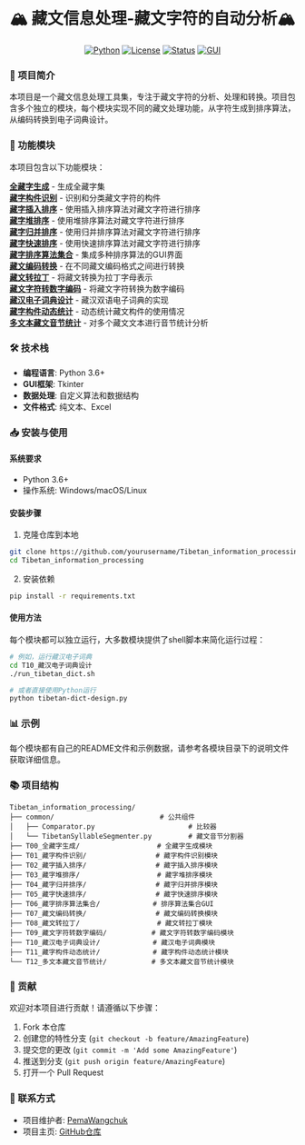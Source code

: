 <div align="center">

# 🏔️ 藏文信息处理-藏文字符的自动分析🏔️
[![Python](https://img.shields.io/badge/Python-3.6+-blue.svg)](https://www.python.org/)
[![License](https://img.shields.io/badge/License-MIT-green.svg)](https://opensource.org/licenses/MIT)
[![Status](https://img.shields.io/badge/Status-Active-success.svg)](https://github.com/)
[![GUI](https://img.shields.io/badge/GUI-Tkinter-orange.svg)](https://docs.python.org/3/library/tkinter.html)

</div>

### 📝 项目简介

本项目是一个藏文信息处理工具集，专注于藏文字符的分析、处理和转换。项目包含多个独立的模块，每个模块实现不同的藏文处理功能，从字符生成到排序算法，从编码转换到电子词典设计。

### 🚀 功能模块

本项目包含以下功能模块：

**[全藏字生成](https://github.com/bmwj/Tibetan_information_processing/tree/main/T00_%E5%85%A8%E8%97%8F%E5%AD%97%E7%94%9F%E6%88%90)** - 生成全藏字集 \
**[藏字构件识别](https://github.com/bmwj/Tibetan_information_processing/tree/main/T01_%E8%97%8F%E5%AD%97%E6%9E%84%E4%BB%B6%E8%AF%86%E5%88%AB)** - 识别和分类藏文字符的构件\
**[藏字插入排序](https://github.com/bmwj/Tibetan_information_processing/tree/main/T02_%E8%97%8F%E5%AD%97%E6%8F%92%E5%85%A5%E6%8E%92%E5%BA%8F)** - 使用插入排序算法对藏文字符进行排序\
**[藏字堆排序](https://github.com/bmwj/Tibetan_information_processing/tree/main/T03_%E8%97%8F%E5%AD%97%E5%A0%86%E6%8E%92%E5%BA%8F)** - 使用堆排序算法对藏文字符进行排序\
**[藏字归并排序](https://github.com/bmwj/Tibetan_information_processing/tree/main/T04_%E8%97%8F%E5%AD%97%E5%BD%92%E5%B9%B6%E6%8E%92%E5%BA%8F)** - 使用归并排序算法对藏文字符进行排序\
**[藏字快速排序](https://github.com/bmwj/Tibetan_information_processing/tree/main/T05_%E8%97%8F%E5%AD%97%E5%BF%AB%E9%80%9F%E6%8E%92%E5%BA%8F)** - 使用快速排序算法对藏文字符进行排序\
**[藏字排序算法集合](https://github.com/bmwj/Tibetan_information_processing/tree/main/T06_%E8%97%8F%E5%AD%97%E6%8E%92%E5%BA%8F%E7%AE%97%E6%B3%95%E9%9B%86%E5%90%88)** - 集成多种排序算法的GUI界面\
**[藏文编码转换](https://github.com/bmwj/Tibetan_information_processing/tree/main/T07_%E8%97%8F%E6%96%87%E7%BC%96%E7%A0%81%E8%BD%AC%E6%8D%A2)** - 在不同藏文编码格式之间进行转换\
**[藏文转拉丁](https://github.com/bmwj/Tibetan_information_processing/tree/main/T08_%E8%97%8F%E6%96%87%E8%BD%AC%E6%8B%89%E4%B8%81)** - 将藏文转换为拉丁字母表示\
**[藏文字符转数字编码](https://github.com/bmwj/Tibetan_information_processing/tree/main/T09_%E8%97%8F%E6%96%87%E5%AD%97%E7%AC%A6%E8%BD%AC%E6%95%B0%E5%AD%97%E7%BC%96%E7%A0%81)** - 将藏文字符转换为数字编码\
**[藏汉电子词典设计](https://github.com/bmwj/Tibetan_information_processing/tree/main/T10_%E8%97%8F%E6%B1%89%E7%94%B5%E5%AD%90%E8%AF%8D%E5%85%B8%E8%AE%BE%E8%AE%A1)** - 藏汉双语电子词典的实现\
**[藏字构件动态统计](https://github.com/bmwj/Tibetan_information_processing/tree/main/T11_%E8%97%8F%E5%AD%97%E6%9E%84%E4%BB%B6%E5%8A%A8%E6%80%81%E7%BB%9F%E8%AE%A1)** - 动态统计藏文构件的使用情况\
**[多文本藏文音节统计](https://github.com/bmwj/Tibetan_information_processing/tree/main/T12_%E5%A4%9A%E6%96%87%E6%9C%AC%E8%97%8F%E6%96%87%E9%9F%B3%E8%8A%82%E7%BB%9F%E8%AE%A1)** - 对多个藏文文本进行音节统计分析

### 🛠️ 技术栈

- **编程语言**: Python 3.6+
- **GUI框架**: Tkinter
- **数据处理**: 自定义算法和数据结构
- **文件格式**: 纯文本、Excel

### 📥 安装与使用

#### 系统要求
- Python 3.6+
- 操作系统: Windows/macOS/Linux

#### 安装步骤
1. 克隆仓库到本地
```bash
git clone https://github.com/yourusername/Tibetan_information_processing.git
cd Tibetan_information_processing
```

2. 安装依赖
```bash
pip install -r requirements.txt  
```

#### 使用方法
每个模块都可以独立运行，大多数模块提供了shell脚本来简化运行过程：

```bash
# 例如，运行藏汉电子词典
cd T10_藏汉电子词典设计
./run_tibetan_dict.sh

# 或者直接使用Python运行
python tibetan-dict-design.py
```

### 📊 示例

每个模块都有自己的README文件和示例数据，请参考各模块目录下的说明文件获取详细信息。

### 📚 项目结构

```
Tibetan_information_processing/
├── common/                          # 公共组件
│   ├── Comparator.py                       # 比较器
│   └── TibetanSyllableSegmenter.py         # 藏文音节分割器
├── T00_全藏字生成/                   # 全藏字生成模块
├── T01_藏字构件识别/                 # 藏字构件识别模块
├── T02_藏字插入排序/                 # 藏字插入排序模块
├── T03_藏字堆排序/                   # 藏字堆排序模块
├── T04_藏字归并排序/                 # 藏字归并排序模块
├── T05_藏字快速排序/                 # 藏字快速排序模块
├── T06_藏字排序算法集合/             # 排序算法集合GUI
├── T07_藏文编码转换/                 # 藏文编码转换模块
├── T08_藏文转拉丁/                   # 藏文转拉丁模块
├── T09_藏文字符转数字编码/           # 藏文字符转数字编码模块
├── T10_藏汉电子词典设计/             # 藏汉电子词典模块
├── T11_藏字构件动态统计/             # 藏字构件动态统计模块
└── T12_多文本藏文音节统计/           # 多文本藏文音节统计模块
```

### 🤝 贡献

欢迎对本项目进行贡献！请遵循以下步骤：

1. Fork 本仓库
2. 创建您的特性分支 (`git checkout -b feature/AmazingFeature`)
3. 提交您的更改 (`git commit -m 'Add some AmazingFeature'`)
4. 推送到分支 (`git push origin feature/AmazingFeature`)
5. 打开一个 Pull Request


### 📧 联系方式
- 项目维护者: [PemaWangchuk](https://github.com/bmwj)
- 项目主页: [GitHub仓库](https://github.com/bmwj/Tibetan_information_processing)